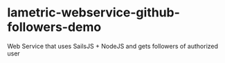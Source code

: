 # lametric-webservice-github-followers-demo
Web Service that uses SailsJS + NodeJS and gets followers of authorized user
